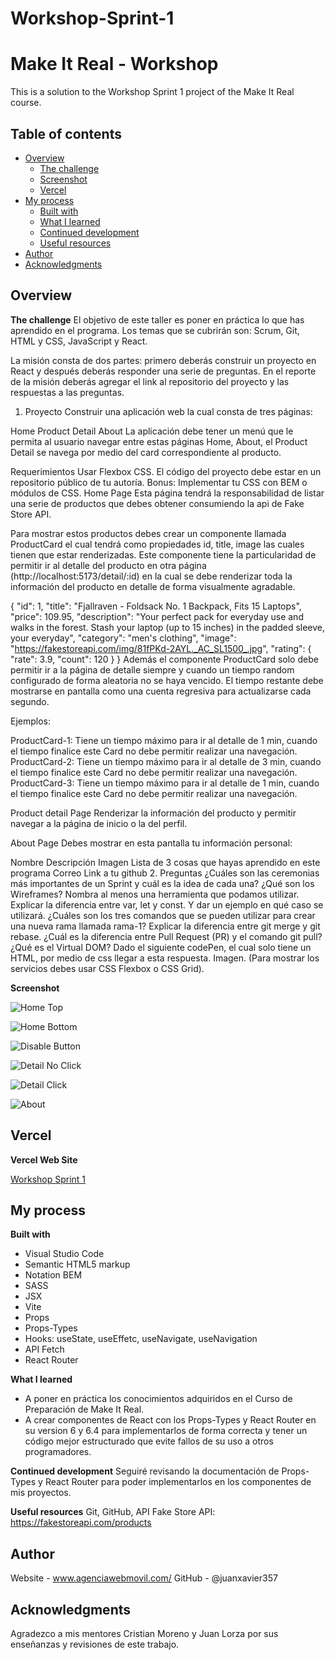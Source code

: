 # Workshop-Sprint-1

# Make It Real - Workshop
This is a solution to the Workshop Sprint 1 project of the Make It Real course.

## Table of contents
- [Overview](#overview)
  - [The challenge](#the-challenge)
  - [Screenshot](#screenshot)
  - [Vercel](#vercel)
- [My process](#my-process)
  - [Built with](#built-with)
  - [What I learned](#what-i-learned)
  - [Continued development](#continued-development)
  - [Useful resources](#useful-resources)
- [Author](#author)
- [Acknowledgments](#acknowledgments)

## Overview

**The challenge**
  El objetivo de este taller es poner en práctica lo que has aprendido en el programa. Los temas que se cubrirán son: Scrum, Git, HTML y CSS, JavaScript y React.

  La misión consta de dos partes: primero deberás construir un proyecto en React y después deberás responder una serie de preguntas. En el reporte de la misión deberás agregar el link al repositorio del proyecto y las respuestas a las preguntas.
  
  1. Proyecto
Construir una aplicación web la cual consta de tres páginas:

Home
Product Detail
About
La aplicación debe tener un menú que le permita al usuario navegar entre estas páginas Home, About, el Product Detail se navega por medio del card correspondiente al producto.

Requerimientos
Usar Flexbox CSS.
El código del proyecto debe estar en un repositorio público de tu autoría.
Bonus: Implementar tu CSS con BEM o módulos de CSS.
Home Page
Esta página tendrá la responsabilidad de listar una serie de productos que debes obtener consumiendo la api de Fake Store API.

Para mostrar estos productos debes crear un componente llamada ProductCard el cual tendrá como propiedades id, title, image las cuales tienen que estar renderizadas. Este componente tiene la particularidad de permitir ir al detalle del producto en otra página (http://localhost:5173/detail/:id) en la cual se debe renderizar toda la información del producto en detalle de forma visualmente agradable.

{
  "id": 1,
  "title": "Fjallraven - Foldsack No. 1 Backpack, Fits 15 Laptops",
  "price": 109.95,
  "description": "Your perfect pack for everyday use and walks in the forest. Stash your laptop (up to 15 inches) in the padded sleeve, your everyday",
  "category": "men's clothing",
  "image": "https://fakestoreapi.com/img/81fPKd-2AYL._AC_SL1500_.jpg",
  "rating": {
    "rate": 3.9,
    "count": 120
  }
}
Además el componente ProductCard solo debe permitir ir a la página de detalle siempre y cuando un tiempo random configurado de forma aleatoria no se haya vencido. El tiempo restante debe mostrarse en pantalla como una cuenta regresiva para actualizarse cada segundo.

Ejemplos:

ProductCard-1: Tiene un tiempo máximo para ir al detalle de 1 min, cuando el tiempo finalice este Card no debe permitir realizar una navegación.
ProductCard-2: Tiene un tiempo máximo para ir al detalle de 3 min, cuando el tiempo finalice este Card no debe permitir realizar una navegación.
ProductCard-3: Tiene un tiempo máximo para ir al detalle de 1 min, cuando el tiempo finalice este Card no debe permitir realizar una navegación.

Product detail Page
Renderizar la información del producto y permitir navegar a la página de inicio o la del perfil.

About Page
Debes mostrar en esta pantalla tu información personal:

Nombre
Descripción
Imagen
Lista de 3 cosas que hayas aprendido en este programa
Correo
Link a tu github
2. Preguntas
¿Cuáles son las ceremonias más importantes de un Sprint y cuál es la idea de cada una?
¿Qué son los Wireframes? Nombra al menos una herramienta que podamos utilizar.
Explicar la diferencia entre var, let y const. Y dar un ejemplo en qué caso se utilizará.
¿Cuáles son los tres comandos que se pueden utilizar para crear una nueva rama llamada rama-1?
Explicar la diferencia entre git merge y git rebase.
¿Cuál es la diferencia entre Pull Request (PR) y el comando git pull?
¿Qué es el Virtual DOM?
Dado el siguiente codePen, el cual solo tiene un HTML, por medio de css llegar a esta respuesta. Imagen. (Para mostrar los servicios debes usar CSS Flexbox o CSS Grid).

**Screenshot**

  ![Home Top](https://github.com/juanxavier357/Workshop-Sprint-1/blob/master/images/Home-Top.JPG)
  
  ![Home Bottom](https://github.com/juanxavier357/Workshop-Sprint-1/blob/master/images/Home-Bottom.JPG)
  
  ![Disable Button](https://github.com/juanxavier357/Workshop-Sprint-1/blob/master/images/Disabled-Button.JPG)
  
  ![Detail No Click](https://github.com/juanxavier357/Workshop-Sprint-1/blob/master/images/Detail-NoClick.JPG)
  
  ![Detail Click](https://github.com/juanxavier357/Workshop-Sprint-1/blob/master/images/Detail-Click.JPG)
  
  ![About](https://github.com/juanxavier357/Workshop-Sprint-1/blob/master/images/About.JPG)
  

## Vercel

**Vercel Web Site**
  
[Workshop Sprint 1](https://workshop-sprint-1-alpha.vercel.app/)

  
## My process

**Built with**
* Visual Studio Code
* Semantic HTML5 markup
* Notation BEM
* SASS
* JSX
* Vite
* Props
* Props-Types
* Hooks: useState, useEffetc, useNavigate, useNavigation
* API Fetch
* React Router

**What I learned**
* A poner en práctica los conocimientos adquiridos en el Curso de Preparación de Make It Real.
* A crear componentes de React con los Props-Types y React Router en su version 6 y 6.4 para implementarlos de forma correcta y
  tener un código mejor estructurado que evite fallos de su uso a otros programadores.

**Continued development**
  Seguiré revisando la documentación de Props-Types y React Router para poder implementarlos en los componentes de mis proyectos.

**Useful resources**
  Git, GitHub, API Fake Store API: https://fakestoreapi.com/products

## Author
  Website - www.agenciawebmovil.com/
  GitHub - @juanxavier357

## Acknowledgments
  Agradezco a mis mentores Cristian Moreno y Juan Lorza por sus enseñanzas y revisiones de este trabajo.


